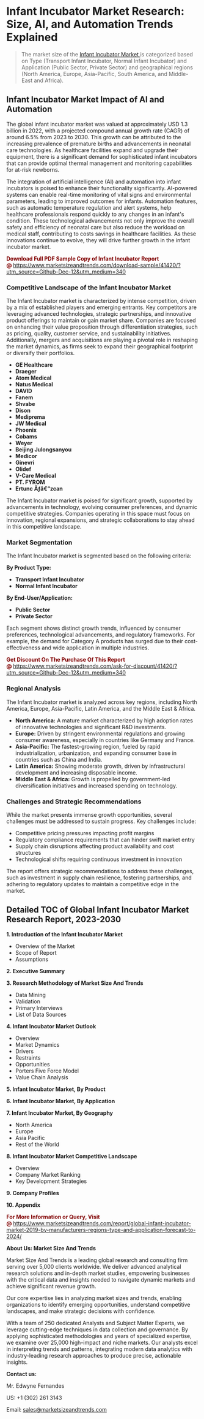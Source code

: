 <H1>Infant Incubator Market Research: Size, AI, and Automation Trends Explained</H1><blockquote><p>The market size of the <a href="https://www.marketsizeandtrends.com/download-sample/41420/?utm_source=Github-Dec-12&amp;utm_medium=340" target="_blank">Infant Incubator Market </a>is categorized based on Type (Transport Infant Incubator, Normal Infant Incubator) and Application (Public Sector, Private Sector) and geographical regions (North America, Europe, Asia-Pacific, South America, and Middle-East and Africa).</p></blockquote><p><h2>Infant Incubator Market Impact of AI and Automation</h2><p>The global infant incubator market was valued at approximately USD 1.3 billion in 2022, with a projected compound annual growth rate (CAGR) of around 6.5% from 2023 to 2030. This growth can be attributed to the increasing prevalence of premature births and advancements in neonatal care technologies. As healthcare facilities expand and upgrade their equipment, there is a significant demand for sophisticated infant incubators that can provide optimal thermal management and monitoring capabilities for at-risk newborns.</p><p>The integration of artificial intelligence (AI) and automation into infant incubators is poised to enhance their functionality significantly. AI-powered systems can enable real-time monitoring of vital signs and environmental parameters, leading to improved outcomes for infants. Automation features, such as automatic temperature regulation and alert systems, help healthcare professionals respond quickly to any changes in an infant's condition. These technological advancements not only improve the overall safety and efficiency of neonatal care but also reduce the workload on medical staff, contributing to costs savings in healthcare facilities. As these innovations continue to evolve, they will drive further growth in the infant incubator market.</p></p><p><strong><span style="color: #800000;">Download Full PDF Sample Copy of Infant Incubator Report @</span>&nbsp;</strong><a href="https://www.marketsizeandtrends.com/download-sample/41420/?utm_source=Github-Dec-12&amp;utm_medium=340">https://www.marketsizeandtrends.com/download-sample/41420/?utm_source=Github-Dec-12&amp;utm_medium=340</a></p><h3>Competitive Landscape of the Infant Incubator Market</h3><p>The Infant Incubator market is characterized by intense competition, driven by a mix of established players and emerging entrants. Key competitors are leveraging advanced technologies, strategic partnerships, and innovative product offerings to maintain or gain market share. Companies are focused on enhancing their value proposition through differentiation strategies, such as pricing, quality, customer service, and sustainability initiatives. Additionally, mergers and acquisitions are playing a pivotal role in reshaping the market dynamics, as firms seek to expand their geographical footprint or diversify their portfolios.</p><p><strong><p><ul><li>GE Healthcare </li><li> Draeger </li><li> Atom Medical </li><li> Natus Medical </li><li> DAVID </li><li> Fanem </li><li> Shvabe </li><li> Dison </li><li> Mediprema </li><li> JW Medical </li><li> Phoenix </li><li> Cobams </li><li> Weyer </li><li> Beijing Julongsanyou </li><li> Medicor </li><li> Ginevri </li><li> Olidef </li><li> V-Care Medical </li><li> PT. FYROM </li><li> Ertunc Ãƒâ€“zcan</p></li></ul></p></strong></p><p>The Infant Incubator market is poised for significant growth, supported by advancements in technology, evolving consumer preferences, and dynamic competitive strategies. Companies operating in this space must focus on innovation, regional expansions, and strategic collaborations to stay ahead in this competitive landscape.</p><h3>Market Segmentation</h3><p>The Infant Incubator market is segmented based on the following criteria:</p><p><strong>By Product Type:</strong></p><p><strong><p><ul><li>Transport Infant Incubator </li><li> Normal Infant Incubator</p></li></ul></p></strong></p><p><strong>By End-User/Application:</strong></p><p><strong><p><ul><li>Public Sector </li><li> Private Sector</p></li></ul></p></strong></p><p>Each segment shows distinct growth trends, influenced by consumer preferences, technological advancements, and regulatory frameworks. For example, the demand for Category A products has surged due to their cost-effectiveness and wide application in multiple industries.</p><p><strong><span style="color: #800000;">Get Discount On The Purchase Of This Report @&nbsp;</span></strong><a href="https://www.marketsizeandtrends.com/ask-for-discount/41420/?utm_source=Github-Dec-12&amp;utm_medium=340">https://www.marketsizeandtrends.com/ask-for-discount/41420/?utm_source=Github-Dec-12&amp;utm_medium=340</a></p><h3>Regional Analysis</h3><p>The Infant Incubator market is analyzed across key regions, including North America, Europe, Asia-Pacific, Latin America, and the Middle East &amp; Africa.</p><ul><li><strong>North America:</strong> A mature market characterized by high adoption rates of innovative technologies and significant R&amp;D investments.</li><li><strong>Europe:</strong> Driven by stringent environmental regulations and growing consumer awareness, especially in countries like Germany and France.</li><li><strong>Asia-Pacific:</strong> The fastest-growing region, fueled by rapid industrialization, urbanization, and expanding consumer base in countries such as China and India.</li><li><strong>Latin America:</strong> Showing moderate growth, driven by infrastructural development and increasing disposable income.</li><li><strong>Middle East &amp; Africa:</strong> Growth is propelled by government-led diversification initiatives and increased spending on technology.</li></ul><h3>Challenges and Strategic Recommendations</h3><p>While the market presents immense growth opportunities, several challenges must be addressed to sustain progress. Key challenges include:</p><ul><li>Competitive pricing pressures impacting profit margins</li><li>Regulatory compliance requirements that can hinder swift market entry</li><li>Supply chain disruptions affecting product availability and cost structures</li><li>Technological shifts requiring continuous investment in innovation</li></ul><p>The report offers strategic recommendations to address these challenges, such as investment in supply chain resilience, fostering partnerships, and adhering to regulatory updates to maintain a competitive edge in the market.</p><h2>Detailed TOC of Global Infant Incubator Market Research Report, 2023-2030</h2><p><strong>1. Introduction of the Infant Incubator Market</strong></p><ul><li>Overview of the Market</li><li>Scope of Report</li><li>Assumptions&nbsp;</li></ul><p><strong>2. Executive Summary</strong></p><p><strong>3. Research Methodology of <strong>Market Size And Trends</strong></strong></p><ul><li>Data Mining</li><li>Validation</li><li>Primary Interviews</li><li>List of Data Sources&nbsp;</li></ul><p><strong>4. Infant Incubator Market Outlook</strong></p><ul><li>Overview</li><li>Market Dynamics</li><li>Drivers</li><li>Restraints</li><li>Opportunities</li><li>Porters Five Force Model</li><li>Value Chain Analysis&nbsp;</li></ul><p><strong>5. Infant Incubator Market, By Product</strong></p><p><strong>6. Infant Incubator Market, By Application</strong></p><p><strong>7. Infant Incubator Market, By Geography</strong></p><ul><li>North America</li><li>Europe</li><li>Asia Pacific</li><li>Rest of the World&nbsp;</li></ul><p><strong>8. Infant Incubator Market Competitive Landscape</strong></p><ul><li>Overview</li><li>Company Market Ranking</li><li>Key Development Strategies&nbsp;</li></ul><p><strong>9. Company Profiles</strong></p><p><strong>10. Appendix</strong></p><p><strong><span style="color: #800000;">For More Information or Query, Visit @&nbsp;</span></strong><a href="https://www.marketsizeandtrends.com/report/global-infant-incubator-market-2019-by-manufacturers-regions-type-and-application-forecast-to-2024/">https://www.marketsizeandtrends.com/report/global-infant-incubator-market-2019-by-manufacturers-regions-type-and-application-forecast-to-2024/</a></p><p></p><p><strong>About Us:&nbsp;Market Size And Trends</strong></p><p>Market Size And Trends&nbsp;is a leading global research and consulting firm serving over 5,000 clients worldwide. We deliver advanced analytical research solutions and in-depth market studies, empowering businesses with the critical data and insights needed to navigate dynamic markets and achieve significant revenue growth.</p><p>Our core expertise lies in analyzing market sizes and trends, enabling organizations to identify emerging opportunities, understand competitive landscapes, and make strategic decisions with confidence.</p><p>With a team of 250 dedicated Analysts and Subject Matter Experts, we leverage cutting-edge techniques in data collection and governance. By applying sophisticated methodologies and years of specialized expertise, we examine over 25,000 high-impact and niche markets. Our analysts excel in interpreting trends and patterns, integrating modern data analytics with industry-leading research approaches to produce precise, actionable insights.</p><p><strong>Contact us:</strong></p><p>Mr. Edwyne Fernandes</p><p>US: +1 (302) 261 3143</p><p>Email: <a href="mailto:sales@marketsizeandtrends.com">sales@marketsizeandtrends.com</a>&nbsp;</p>
